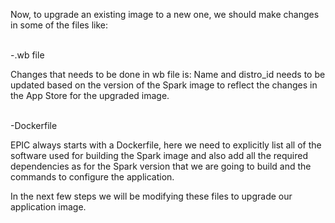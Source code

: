 Now, to upgrade an existing image to a new one, we should make changes in some of the files like:

<br>-.wb file

Changes that needs to be done in wb file is: Name and distro_id needs to be updated based on the version of the Spark image to reflect the changes in the App Store for the upgraded image.

<br>-Dockerfile

EPIC always starts with a Dockerfile, here we need to explicitly list all of the software used for building the Spark image and also add all the required dependencies as for the Spark version that we are going to build and the commands to configure the application.

In the next few steps we will be modifying these files to upgrade our application image.
